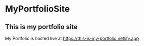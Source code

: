 # MyPortfolioSite
This is my portfolio site
---
My Portfolio is hosted live at https://this-is-my-portfolio.netlify.app
